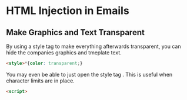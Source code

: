 # HTML Injection in Emails

## Make Graphics and Text Transparent

By using a style tag to make everything afterwards transparent, you can hide the companies graphics and tmeplate text.  

```html
<style>*{color: transparent;}
```

You may even be able to just open the style tag . This is useful when character limits are in place.  

```html
<script>
```
